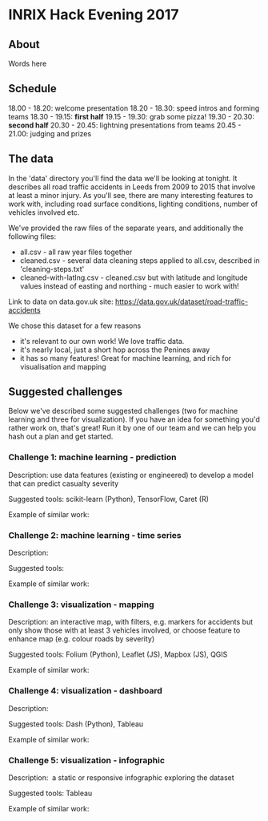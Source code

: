 # INRIX Hack Evening 2017

## About

Words here

## Schedule

18.00 - 18.20: welcome presentation
18.20 - 18.30: speed intros and forming teams
18.30 - 19.15: **first half**
19.15 - 19.30: grab some pizza!
19.30 - 20.30: **second half**
20.30 - 20.45: lightning presentations from teams
20.45 - 21.00: judging and prizes

## The data

In the 'data' directory you'll find the data we'll be looking at tonight. It describes all road traffic accidents in Leeds from 2009 to 2015 that involve at least a minor injury. As you'll see, there are many interesting features to work with, including road surface conditions, lighting conditions, number of vehicles involved etc. 

We've provided the raw files of the separate years, and additionally the following files:

* all.csv - all raw year files together
* cleaned.csv - several data cleaning steps applied to all.csv, described in 'cleaning-steps.txt'
* cleaned-with-latlng.csv - cleaned.csv but with latitude and longitude values instead of easting and northing - much easier to work with!

Link to data on data.gov.uk site: https://data.gov.uk/dataset/road-traffic-accidents

We chose this dataset for a few reasons
* it's relevant to our own work! We love traffic data.
* it's nearly local, just a short hop across the Penines away
* it has so many features! Great for machine learning, and rich for visualisation and mapping

## Suggested challenges

Below we've described some suggested challenges (two for machine learning and three for visualization).
If you have an idea for something you'd rather work on, that's great! Run it by one of our team and 
we can help you hash out a plan and get started.

### Challenge 1: machine learning - prediction

Description: use data features (existing or engineered) to develop a model that can predict casualty severity

Suggested tools: scikit-learn (Python), TensorFlow, Caret (R)

Example of similar work:

### Challenge 2: machine learning - time series

Description:

Suggested tools:

Example of similar work:

### Challenge 3: visualization - mapping

Description: an interactive map, with filters, e.g. markers for accidents but only show those with at least 3 vehicles involved, or choose feature to enhance map (e.g. colour roads by severity)

Suggested tools: Folium (Python), Leaflet (JS), Mapbox (JS), QGIS

Example of similar work:

### Challenge 4: visualization - dashboard

Description:

Suggested tools: Dash (Python), Tableau

Example of similar work:

### Challenge 5: visualization - infographic

Description:  a static or responsive infographic exploring the dataset

Suggested tools: Tableau

Example of similar work:

